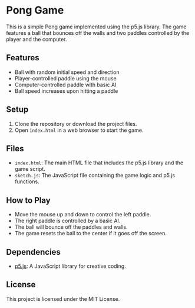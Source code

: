 # Pong Game

This is a simple Pong game implemented using the p5.js library. The game features a ball that bounces off the walls and two paddles controlled by the player and the computer.

## Features

- Ball with random initial speed and direction
- Player-controlled paddle using the mouse
- Computer-controlled paddle with basic AI
- Ball speed increases upon hitting a paddle

## Setup

1. Clone the repository or download the project files.
2. Open `index.html` in a web browser to start the game.

## Files

- `index.html`: The main HTML file that includes the p5.js library and the game script.
- `sketch.js`: The JavaScript file containing the game logic and p5.js functions.

## How to Play

- Move the mouse up and down to control the left paddle.
- The right paddle is controlled by a basic AI.
- The ball will bounce off the paddles and walls.
- The game resets the ball to the center if it goes off the screen.

## Dependencies

- [p5.js](https://p5js.org/): A JavaScript library for creative coding.

## License

This project is licensed under the MIT License.
